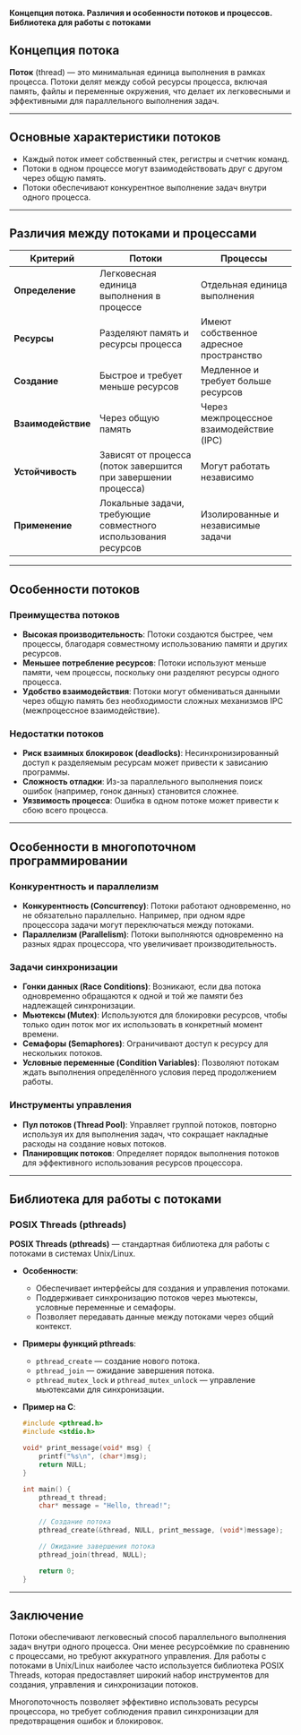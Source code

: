 **Концепция потока. Различия и особенности потоков и процессов. Библиотека для работы с потоками**

## Концепция потока

**Поток** (thread) — это минимальная единица выполнения в рамках процесса. Потоки делят между собой ресурсы процесса, включая память, файлы и переменные окружения, что делает их легковесными и эффективными для параллельного выполнения задач.

---

## Основные характеристики потоков

- Каждый поток имеет собственный стек, регистры и счетчик команд.
- Потоки в одном процессе могут взаимодействовать друг с другом через общую память.
- Потоки обеспечивают конкурентное выполнение задач внутри одного процесса.

---

## Различия между потоками и процессами

|**Критерий**|**Потоки**|**Процессы**|
|---|---|---|
|**Определение**|Легковесная единица выполнения в процессе|Отдельная единица выполнения|
|**Ресурсы**|Разделяют память и ресурсы процесса|Имеют собственное адресное пространство|
|**Создание**|Быстрое и требует меньше ресурсов|Медленное и требует больше ресурсов|
|**Взаимодействие**|Через общую память|Через межпроцессное взаимодействие (IPC)|
|**Устойчивость**|Зависят от процесса (поток завершится при завершении процесса)|Могут работать независимо|
|**Применение**|Локальные задачи, требующие совместного использования ресурсов|Изолированные и независимые задачи|

---

## Особенности потоков

### Преимущества потоков

- **Высокая производительность**: Потоки создаются быстрее, чем процессы, благодаря совместному использованию памяти и других ресурсов.
- **Меньшее потребление ресурсов**: Потоки используют меньше памяти, чем процессы, поскольку они разделяют ресурсы одного процесса.
- **Удобство взаимодействия**: Потоки могут обмениваться данными через общую память без необходимости сложных механизмов IPC (межпроцессное взаимодействие).

### Недостатки потоков

- **Риск взаимных блокировок (deadlocks)**: Несинхронизированный доступ к разделяемым ресурсам может привести к зависанию программы.
- **Сложность отладки**: Из-за параллельного выполнения поиск ошибок (например, гонок данных) становится сложнее.
- **Уязвимость процесса**: Ошибка в одном потоке может привести к сбою всего процесса.

---

## Особенности в многопоточном программировании

### Конкурентность и параллелизм

- **Конкурентность (Concurrency)**: Потоки работают одновременно, но не обязательно параллельно. Например, при одном ядре процессора задачи могут переключаться между потоками.
- **Параллелизм (Parallelism)**: Потоки выполняются одновременно на разных ядрах процессора, что увеличивает производительность.

### Задачи синхронизации

- **Гонки данных (Race Conditions)**: Возникают, если два потока одновременно обращаются к одной и той же памяти без надлежащей синхронизации.
- **Мьютексы (Mutex)**: Используются для блокировки ресурсов, чтобы только один поток мог их использовать в конкретный момент времени.
- **Семафоры (Semaphores)**: Ограничивают доступ к ресурсу для нескольких потоков.
- **Условные переменные (Condition Variables)**: Позволяют потокам ждать выполнения определённого условия перед продолжением работы.

### Инструменты управления

- **Пул потоков (Thread Pool)**: Управляет группой потоков, повторно используя их для выполнения задач, что сокращает накладные расходы на создание новых потоков.
- **Планировщик потоков**: Определяет порядок выполнения потоков для эффективного использования ресурсов процессора.

---

## Библиотека для работы с потоками

### POSIX Threads (pthreads)

**POSIX Threads (pthreads)** — стандартная библиотека для работы с потоками в системах Unix/Linux.

- **Особенности**:
    
    - Обеспечивает интерфейсы для создания и управления потоками.
    - Поддерживает синхронизацию потоков через мьютексы, условные переменные и семафоры.
    - Позволяет передавать данные между потоками через общий контекст.
- **Примеры функций pthreads**:
    
    - `pthread_create` — создание нового потока.
    - `pthread_join` — ожидание завершения потока.
    - `pthread_mutex_lock` и `pthread_mutex_unlock` — управление мьютексами для синхронизации.
- **Пример на C**:
    
    ```c
    #include <pthread.h>
    #include <stdio.h>
    
    void* print_message(void* msg) {
        printf("%s\n", (char*)msg);
        return NULL;
    }
    
    int main() {
        pthread_t thread;
        char* message = "Hello, thread!";
    
        // Создание потока
        pthread_create(&thread, NULL, print_message, (void*)message);
    
        // Ожидание завершения потока
        pthread_join(thread, NULL);
    
        return 0;
    }
    ```
    

---

## Заключение

Потоки обеспечивают легковесный способ параллельного выполнения задач внутри одного процесса. Они менее ресурсоёмкие по сравнению с процессами, но требуют аккуратного управления. Для работы с потоками в Unix/Linux наиболее часто используется библиотека POSIX Threads, которая предоставляет широкий набор инструментов для создания, управления и синхронизации потоков.

Многопоточность позволяет эффективно использовать ресурсы процессора, но требует соблюдения правил синхронизации для предотвращения ошибок и блокировок.